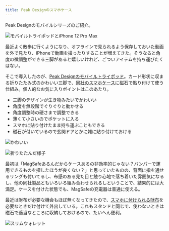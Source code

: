 ```yaml
---
title: Peak Designのスマホケース
---
```

Peak Designのモバイルシリーズのご紹介。

![](https://lh3.googleusercontent.com/docs/ADP-6oG4QlbpTVkLUo9M-9e5MayOI7x-2e4CG_0uHZ8EMcBim0fKeIDa3t2J19ZMnfXxsiYmC1wK73KmSOpc9Y3oWYcSck2ANqutXfkfevIu0jpHy2IUDClzzq-t5pMN0-huQc--4qhAk1aVUzu_nptFnDAuiAgoGG7UUTaAeX3T8b4grT4hoQhfEhHrvlAM7iBNQSfw4i8J9CBaWpwRoCIbtqMLNE4zBPeWR5f0TXnxdh3nlKb4Xmcjby9UxPHstSASpjEjuXLDTmDpUWulfMS5_a3L80i3vX5ujDSpD62HatqvzBX1wL_zl7GxoVmeo0webDweBdP1_0zGMKONX5WZhVW1pXQOQYe_-G9wSpLt1pWTb5YHplC0cd-IpoevujSWqu5Ld7WtoinqQSP3WLQR9H8yn-tfIn8qzR0qNlLSTsHfMZvnvUvnXoRY6nLMLMiLkl6OYTxskSJesMPbnMD6QgNe2YUGXG7qPvVfwBMDEu-pzzj0pmmJjqyNW52YBNZYAwl2ytm3gtnmZ4Lgzb_AzYmV3FQGhsTFn4FM4z6kYvEi8i7-QIv7l98CRE-JzyRZQQtx6hDtANEn8F5TNSF4Qy97G7il2VS8oxJV1C_xf97gDJeUWI-G5AaYtT58x7q9Bf-ew4z0AyB1_rdM_BZXsizDCFDNQMqyxUL5HtzBmz-RfNleKxMFasmdjP5YFHVLFIpAjT_HQLdyR3ASY7_ca2ao7SxMUtwWEnROUp5e6DmCTliSDxZVeEwp8zzt7NL07TkZ1CV5oJF7UAxcsUJcLRODEmEfx-XeaxZHXIHX5nfk-RxXC3O7puMhvLX-wIJktQa4sdXf9e7LDTG0albTmFJMu_bawuDJejHgbRzSaVntig1YfNjNvx6dnIBSDfLyDVJfHuHOXCgZEFneYXBkhEXyeng9g_oTZ-gkfvy7mftgw5nzx3R6svKEtloet59RYMMIrjxtVxOPutrf0fyzTWGY9WCgkDEiDFoosTGZ8MyUsfYoovP2Psguc0LWptBPh4vbLv0IWbOmdha8dzWeqMBJTh5FIeKIIW_zuETPQGJnnM5QBb0mo3XEI-4DitrSli7EcLw6457BorQsBzP0RnauEB3lFAroBA6Ly5rKxK2lPvDql1XX8JJIHZjyrVaB8EXLsDh30WhEQeSjjUl77FrYb1TIzTZYc4d5EqFte8YVH0cyV2STeAGlrderKO0fl4d0lrsCjFGdbLYhoDaX6ZLm-lZ1JEv6l30NyAonp8IYocPF "モバイルトライポッドとiPhone 12 Pro Max")

最近よく散歩に行くようになり、オフラインで見られるよう保存しておいた動画を外で見たり、iPhoneで動画を撮ったりすることが増えてきた。そうなると角度の微調整ができる三脚があると嬉しいけれど、ごついアイテムを持ち運びたくはない。

そこで導入したのが、[Peak Designのモバイルトライポッド](https://www.amazon.co.jp/dp/B09FRZPLL3)。カード形状に収まる折りたたみ式のかわいい三脚で、[同社のスマホケース](https://www.amazon.co.jp/dp/B09FP3HP7Z?)に磁石で貼り付けて使う仕組み。個人的なお気に入りポイントはこのあたり。

*   三脚のデザインが生き物みたいでかわいい
*   角度を無段階でぐりぐりと動かせる
*   角度調整時の硬さまで調整できる
*   薄くて小さいのでポケットに入る
*   スマホに貼り付けたまま持ち運ぶこともできる
*   磁石が付いているので玄関ドアとかに雑に貼り付けておける

![](https://lh3.googleusercontent.com/docs/ADP-6oGpeyft3czusR3ehEKmaYTAdGkuuXBnECD6P_SrocS1_HGjQqAbWJgR3bd2XzEjXHK1YxwuFvsc6bO5VZMkwUg_AvurvmFHDvi_nNNhLzI0sHBs-z8PY9KT2LEhZ1b_S7pwJlrYnyHKo0hdpRvjFaaRNlKPchKYTo20d9aYLbocS3IFFqNYQ7lGvDQCKM-4getCgTcBuR3MYJFvUDRb-s7ndEcwcbBTaDFw9NVfIETL3UUtby2VBExAh9DP7NMgSdPm4W2a6Cm_WySLZfWfYbgieGy7ISLi1GWAhjyy42v7nJ9n6vaQlkxxjxjkdUCu-HW7lnZCeA14SIFDOdwZTVZEdrdb2aXREA7b5RUD_OsxdXdniDdN3GMAXTkHEvjOTMrEzH_U2fjL0S1-eUZ_wRtuPxOx4AATH8eQUf3_oJ5WwZYPGJ5YORDyul4dk9rD1DzACY8EugPKUWN50_6_LoCFRYT8HcBHCF9P4ojPTurbkTiljB111Wd8ugwvxMMEaeNqiqSAwusx5FofR752gL1UxnIqg6DrLlo_Yjac4NUuVrshDSpVEbPzRuUZ-msl2Jp7XDTKYE-9YRF6ha7u1K-eC1DXu1HUp45Wq7GooAT6X0gKIzVj5GpBwG37GP_NdKsl7Wvc4CkWqXi2DWpN-uFDILr1N9Pea9UQ7KStqpyxTMG-6iNHkpYWGb9r5bGENWhx2ZfXRawlrXyZOGO-P1y7DVg8heBYLwt8q7FrVx0Cj07Q9N5yqblcLB8gQGI-1cE6R_wZAQoS-aXgHqF5U8tyICv8ViYKsh4tXdlOPHA8vagR3LaSljxzHLCylNf0xDu6jjvYiB9SFlq2EmtDlRDNBZvEsQ8hqvRdfoCnXBI-6pIKk8KdwCqqq1eVe0GeeNlqy_k_DiQd4UCB3wcekBckGIYTNpSGduD5tPqx-a9oHSK_4VYzZpUjAdNPGIU1NDGxf_8RONIVaLKvBAJj1WmsRT_9wiOojSciIQbSAMsUEliXmBRJ9IifLEt6op6Q3cGJU5gWhdLa7Dy6nO2gVYTOczBFZ0egKzqAqYoN7ocERB61iLKRwdscobkoEPGGeIH99_GLwm0P1m8pXtORxdOH6yOm3d9IdgsFV6xi4E_-bH1jeOqQH5vM-UF3IrJW0Z6aamxSbnurRVxe4aRj-kCZ0LRNQEMn6VxTPw7m9iuzlidRLAD1sCmxmkH7yUuOaZtDQntnaQkhYEY8WFtRpITiszoeWVfGL9Q1QvdUh3jjQK6W "かわいい")

![](https://lh3.googleusercontent.com/docs/ADP-6oESrGZhAmNur3seB1lgDUjvirc9ECw_frf9t-3vLd5xlXdZIvUW5ceq8HldnmWtILGU-Kbf0Gg8U0WVirVyO07lPI-4qo6Sre-M6ZzAM7xjTBw9hPbHOZnZN-T8rbOuZPc8Ec4KCX42BuqkKxiLPwATE9FqzVJXbq5jWNs2diiIS6SZUmP1pX2TVf12-Qw0nBY24MLIJxSLFTiCnT0tRe9UV10KM4WZo0sfoPWt5mTBhJod1nJY2jECre4qOmKK5qonyzwILWXid2rvbFjBLViugnbF2g_Wtm7CIwy7sSWvLPjXiWB1WW6aKFNWpY7ULyATtJz18u587tdwspTpraE08yR_vXTEbEhT6WyegXcirvqSxO8MXFljIG8Rfyw-nW_EHt04VLBWyh2MHGSsxrVT-gvYGFooFHRmOgQdiGVr_nCQPk-MP5h0MRHVv3u3PZaBkfk1nG8A35qxUOsi3hyOikTlYLxCc-elJ2Gok31zLmePK2B3nmruWpvLZoMygYZpXc5olMvvNZa0XSA3hEIr6OXrgrSvHzWjymI2-c9cfrsNdbtXeFUQ92XNSWUANxi9AqaMSyDcioPWdcgXm4U7BcVRS0wcOa9xXeUY-1KCakyjRWoBwXJjZPZZ1Kid1iUNz-k3i62MAV1o42_PaaHBGMttYf5yC1fF3-hTc6g_rd7rQMn_1pZEatiZautyhSNHBBq_MWxKbY8ucMVoWcwoaqXpeU2K-r30bTnSQAb8X3DZSQidD3yPgr875awBb80Kcib7RpMiiSm6pNoeOX0kmcGAjVUxwDrKFUyemWjhrs7hFKUqCKFKnu7B17t625KrvxQUYxMXVuNL3w_oC_hXmJtf4Y17PUbyyU6NVvt2mv8XXgY0d9Jg1YA4L304ypbJUzCYmh1Rxs9dBKNS_O9avDUYFw45Dc6a-xecxE4K_9ZNsaJllAVXLm7sffZYQaitJQL5nIDTYKQ1v_Rmv7bXCVO-aH-eroaAtzyqpJ6qX_xbAVBLF06wBKudo-v56-b-j1VcKpDsTaOTKmw3fv1M-QythWRfc5CpYYAqyddSz5tevR7V9nPOgXuj3EjozZ3OolontngNWbbrliNEUWNcl90MRz9PJTBhfw27444ItKPsunQi3wMKZo-YuU9sgonUeE3UDn4t44m644Zx1H96lj3JN2R5L5j6fV96focNjJW-txmKVltmBBmJs9O8T22q4gvbGqci5BjRB2f7KoobH0YbYJOgD8jdrlz_Bj40wQXE "折りたたんだ様子")

最初は「MagSafeあるんだからケースあるの非効率的じゃない？バンパーで運用できるものを探したほうが良くない？」と思っていたものの、背面に指を通せるリングも付いてるし、布感のある見た目と触り心地で落ち着いた雰囲気になるし、他の同社製品ともいろいろ組み合わせられるしということで、結果的には大満足。ケースを付けた状態でも、MagSafeの充電器は普通に使える。

最近は財布が必要な機会もほぼ無くなってきたので、[スマホに付けられる財布](https://www.amazon.co.jp/dp/B09FSGW671)を必要なときだけ付けて外出している。これもスタンドと同じで、使わないときは磁石で適当なところに収納しておけるので、たいへん便利。

![](https://lh3.googleusercontent.com/docs/ADP-6oFp1fHSZmug7FZ6rpYmlEJsK9LIjTK8NtzVUOnm-LkuHlrVA_EJHYm0WBUJ35MDRntFTZ-ka863j6_heXiRr0ZX3x-4Pc1gnXnmHWqiYfbXKL68JePvfoMr7kqWTvJ71entPtb8OxWIQFNJ_4ZE7nXasu7F5iyypBhc0lrntqpw1YyFuAenjrdfD9Xj81Cj9yyHGzezE6_B-cJjVHBODPaDbZcAjV0JnLdYn7sttvWtzCgqtPxPo0Vz8YA3Jdk8lbNZFXA-x0WH0zfW_8SMhlIR3ROxBAxo0XGRLJ1v26l3q7-rRCTQRV18rNht_rv5QjLrdAc8Nk5Itm2ddmE2sy0-nujfOv8BzBUyZ-9xw4k9WDxCt_FS6dD5jTqKbIGS2K18RF7pE1EiIYN0yEA6SALtD7o8K7e6gIhg5BC2t4XFyliLfY-DBxyJ2x_1_m6Mvpu-qHOCT23C-Dhl1UZRC1zJF6jlfcx4TF8jnKFSYVV5QOOuvZRZuDZRMAwG5azrLICOWMbKGh8fnVXzUcJK8ytMOJ3ZYxAcidbN7FbirqKa4RJ_RLw09__1RCZ4jx-RNU_10Xup3JIkYzqq7oj_xsm0BTA95EJM3f_2G48hGfR7yZWFc3DMO96PSnzil4rM8zmOLgoY38wUeRrUQ3GdUlza5YUPCLSnsOhP2elg5jcJsxuV-lfbKHOYp-UB-lVro9eRwLgHsAkY5T56rlsPCHZP1RM7ohteymd7DFasOhmBJS8n8MYx9NqHGt6AHQiaZxxKMSCYYRDk1H3ASTNVriiZm4q_C0igjpuR3HMnmWQB5W8wixj0odRxWo4horYrusFJK80RksQBGz1znzZGZbLL5wcgNlNUkwkOTx5MX7sqpqwGItGE4kzwNfY2AG623YzH5uM8b1qabCH9FJPsPXf_5yz_i-5mARx03aDiq7Pk-eU6_W8EWBHH1VhX6e3z9bj9TvSjqAqPgTH5va4Ej3TiMeLgTdj3YiCaPWF4zz8SHv_Fx2ohLu7nWJYs5dfOzrL5RF_q9mqjkJMuarfZc-g9MYc1BekawPpp0--gqt4ya0yfurdadfruyCJhaxO85ufPYsfnhEpsWBT9VHpR_bGzs5ScWrqNdBaU7fFAvm7e3YYMIv6eN6lHX8NMro4fa_2xzSR69w6rU1dvGpWoHuh8kVK_nyijU8ZCryhfniw-QycOJny1_zVDyilMZ3MEvCSKRHRFgndmPcu5wPc1Vp3MrOEg0PII7145FhY0NH3mh0KM "スリムウォレット")
